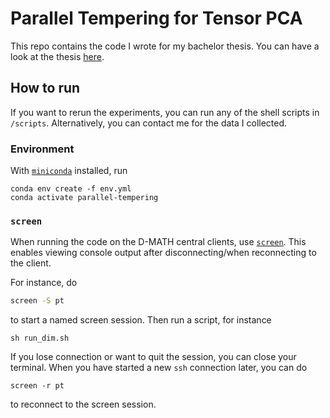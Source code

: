 # Parallel Tempering for Tensor PCA
This repo contains the code I wrote for my bachelor thesis. You can have a look at the thesis [here](https://drive.google.com/file/d/1t4w060kvyQq8v48RNOUN5ScK0dxDJrQ_/view?usp=sharing).


## How to run
If you want to rerun the experiments, you can run any of the shell scripts in `/scripts`. Alternatively, you can contact me for the data I collected.

### Environment
With [`miniconda`](https://docs.conda.io/projects/conda/en/latest/user-guide/install/index.html#installing-conda-on-a-system-that-has-other-python-installations-or-packages) installed, run
```
conda env create -f env.yml
conda activate parallel-tempering
```

### `screen`
When running the code on the D-MATH central clients, use [`screen`](https://blogs.ethz.ch/isgdmath/screen/). This enables viewing console output after disconnecting/when reconnecting to the client. 

For instance, do
```sh
screen -S pt
```
to start a named screen session. Then run a script, for instance
```
sh run_dim.sh
```
If you lose connection or want to quit the session, you can close your terminal. When you have started a new `ssh` connection later, you can do 
```
screen -r pt
```
to reconnect to the screen session.
